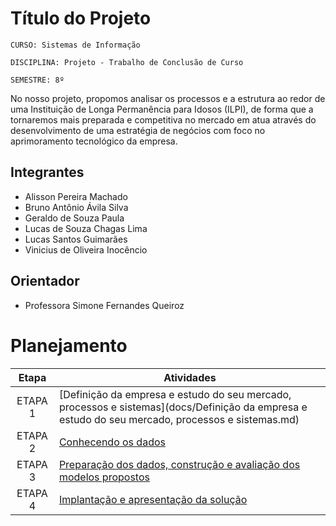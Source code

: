 # Título do Projeto

`CURSO: Sistemas de Informação`

`DISCIPLINA: Projeto - Trabalho de Conclusão de Curso`

`SEMESTRE: 8º`

No nosso projeto, propomos analisar os processos e a estrutura ao redor de uma Instituição de Longa Permanência para Idosos (ILPI), de forma que a tornaremos mais preparada e competitiva no mercado em atua através do desenvolvimento de uma estratégia de negócios com foco no aprimoramento tecnológico da empresa.


## Integrantes

* Alisson Pereira Machado
* Bruno Antônio Ávila Silva
* Geraldo de Souza Paula
* Lucas de Souza Chagas Lima
* Lucas Santos Guimarães
* Vinicius de Oliveira Inocêncio



## Orientador

* Professora Simone Fernandes Queiroz


# Planejamento

| Etapa         | Atividades |
|  :----:   | ----------- |
| ETAPA 1         |[Definição da empresa e estudo do seu mercado, processos e sistemas](docs/Definição da empresa e estudo do seu mercado, processos e sistemas.md) <br> |
| ETAPA 2         |[Conhecendo os dados](docs/conhecendo-dados.md) <br> |
| ETAPA 3         |[Preparação dos dados, construção e avaliação dos modelos propostos](docs/construindo-modelos.md) |
| ETAPA 4        |[Implantação e apresentação da solução](docs/implantação-apresentacao.md) <br>  |

